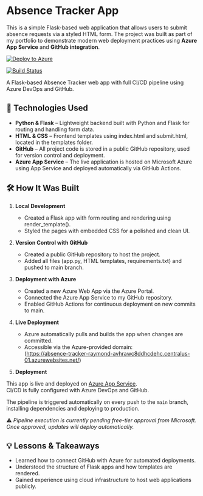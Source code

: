 # Absence Tracker App

This is a simple Flask-based web application that allows users to submit absence requests via a styled HTML form. The project was built as part of my portfolio to demonstrate modern web deployment practices using **Azure App Service** and **GitHub integration**.

[![Deploy to Azure](https://img.shields.io/badge/Deployed%20on-Azure-blue?logo=microsoftazure)](https://absence-tracker-raymond-avhrawc8ddhcdehc.centralus-01.azurewebsites.net/)

[![Build Status](https://dev.azure.com/rayjthomas2160/absence-tracker-pipeline/_apis/build/status%2FRaymond-Thomas.absence-tracker?branchName=main)](https://dev.azure.com/rayjthomas2160/absence-tracker-pipeline/_build/latest?definitionId=1&branchName=main)


A Flask-based Absence Tracker web app with full CI/CD pipeline using Azure DevOps and GitHub.


## 🚀 Technologies Used

- **Python & Flask** – Lightweight backend built with Python and Flask for routing and handling form data.
- **HTML & CSS** – Frontend templates using index.html and submit.html, located in the templates folder.
- **GitHub** – All project code is stored in a public GitHub repository, used for version control and deployment.
- **Azure App Service** – The live application is hosted on Microsoft Azure using App Service and deployed automatically via GitHub Actions.

## 🛠️ How It Was Built

1. **Local Development**
   - Created a Flask app with form routing and rendering using render_template().
   - Styled the pages with embedded CSS for a polished and clean UI.

2. **Version Control with GitHub**
   - Created a public GitHub repository to host the project.
   - Added all files (app.py, HTML templates, requirements.txt) and pushed to main branch.

3. **Deployment with Azure**
   - Created a new Azure Web App via the Azure Portal.
   - Connected the Azure App Service to my GitHub repository.
   - Enabled GitHub Actions for continuous deployment on new commits to main.

4. **Live Deployment**
   - Azure automatically pulls and builds the app when changes are committed.
   - Accessible via the Azure-provided domain:  
     (https://absence-tracker-raymond-avhrawc8ddhcdehc.centralus-01.azurewebsites.net/)
     
5. **Deployment**

This app is live and deployed on [Azure App Service](https://absence-tracker-raymond.azurewebsites.net).  
CI/CD is fully configured with Azure DevOps and GitHub.

The pipeline is triggered automatically on every push to the `main` branch, installing dependencies and deploying to production.

⚠️ *Pipeline execution is currently pending free-tier approval from Microsoft. Once approved, updates will deploy automatically.*



## 💡 Lessons & Takeaways

- Learned how to connect GitHub with Azure for automated deployments.
- Understood the structure of Flask apps and how templates are rendered.
- Gained experience using cloud infrastructure to host web applications publicly.

